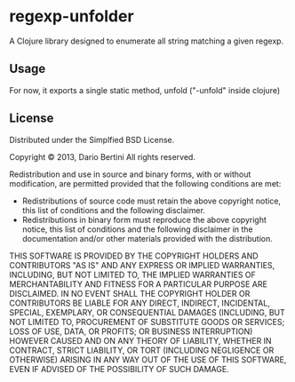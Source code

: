 # regexp-unfolder

A Clojure library designed to enumerate all string matching a given regexp.

## Usage

For now, it exports a single static method, unfold ("-unfold" inside clojure)

## License

Distributed under the Simplfied BSD License.


Copyright © 2013, Dario Bertini
All rights reserved.


Redistribution and use in source and binary forms, with or without modification, are permitted provided that the following conditions are met:


- Redistributions of source code must retain the above copyright notice, this list of conditions and the following disclaimer.
- Redistributions in binary form must reproduce the above copyright notice, this list of conditions and the following disclaimer in the documentation and/or other materials provided with the distribution.


THIS SOFTWARE IS PROVIDED BY THE COPYRIGHT HOLDERS AND CONTRIBUTORS "AS IS" AND ANY EXPRESS OR IMPLIED WARRANTIES, INCLUDING, BUT NOT LIMITED TO, THE IMPLIED WARRANTIES OF MERCHANTABILITY AND FITNESS FOR A PARTICULAR PURPOSE ARE DISCLAIMED. IN NO EVENT SHALL THE COPYRIGHT HOLDER OR CONTRIBUTORS BE LIABLE FOR ANY DIRECT, INDIRECT, INCIDENTAL, SPECIAL, EXEMPLARY, OR CONSEQUENTIAL DAMAGES (INCLUDING, BUT NOT LIMITED TO, PROCUREMENT OF SUBSTITUTE GOODS OR SERVICES; LOSS OF USE, DATA, OR PROFITS; OR BUSINESS INTERRUPTION) HOWEVER CAUSED AND ON ANY THEORY OF LIABILITY, WHETHER IN CONTRACT, STRICT LIABILITY, OR TORT (INCLUDING NEGLIGENCE OR OTHERWISE) ARISING IN ANY WAY OUT OF THE USE OF THIS SOFTWARE, EVEN IF ADVISED OF THE POSSIBILITY OF SUCH DAMAGE.